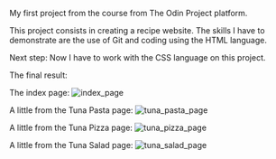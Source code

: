 My first project from the course from The Odin Project platform.

This project consists in creating a recipe website. 
The skills I have to demonstrate are the use of Git and coding using the HTML language.

Next step:
Now I have to work with the CSS language on this project.

The final result:

The index page:
![index_page](https://github.com/RalucaDavid/odin-recipes/assets/117584603/4d56b669-891f-4969-8127-965983c83227)

A little from the Tuna Pasta page:
![tuna_pasta_page](https://github.com/RalucaDavid/odin-recipes/assets/117584603/5325abc4-7ba0-439e-8fb9-4fe362151ff7)

A little from the Tuna Pizza page:
![tuna_pizza_page](https://github.com/RalucaDavid/odin-recipes/assets/117584603/541fee35-b431-45e4-9817-44a0c98c37cb)

A little from the Tuna Salad page:
![tuna_salad_page](https://github.com/RalucaDavid/odin-recipes/assets/117584603/9b88fe00-0c50-4b2c-9108-0ddf56fdb00d)
